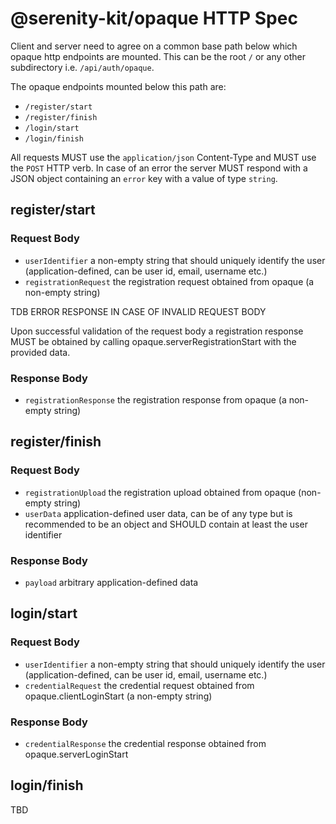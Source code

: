 # @serenity-kit/opaque HTTP Spec

Client and server need to agree on a common base path below which opaque http endpoints are mounted.
This can be the root `/` or any other subdirectory i.e. `/api/auth/opaque`.

The opaque endpoints mounted below this path are:

- `/register/start`
- `/register/finish`
- `/login/start`
- `/login/finish`

All requests MUST use the `application/json` Content-Type and MUST use the `POST` HTTP verb.
In case of an error the server MUST respond with a JSON object containing an `error` key with a value of type `string`.

## register/start

### Request Body

- `userIdentifier` a non-empty string that should uniquely identify the user (application-defined, can be user id, email, username etc.)
- `registrationRequest` the registration request obtained from opaque (a non-empty string)

TDB ERROR RESPONSE IN CASE OF INVALID REQUEST BODY

Upon successful validation of the request body a registration response MUST be obtained by calling opaque.serverRegistrationStart with the provided data.

### Response Body

- `registrationResponse` the registration response from opaque (a non-empty string)

## register/finish

### Request Body

- `registrationUpload` the registration upload obtained from opaque (non-empty string)
- `userData` application-defined user data, can be of any type but is recommended to be an object and SHOULD contain at least the user identifier

### Response Body

- `payload` arbitrary application-defined data

## login/start

### Request Body

- `userIdentifier` a non-empty string that should uniquely identify the user (application-defined, can be user id, email, username etc.)
- `credentialRequest` the credential request obtained from opaque.clientLoginStart (a non-empty string)

### Response Body

- `credentialResponse` the credential response obtained from opaque.serverLoginStart

## login/finish

TBD
